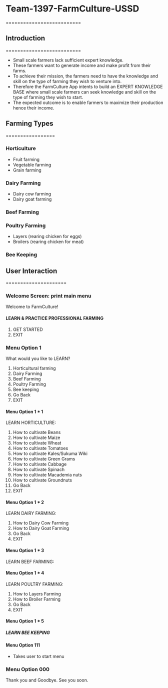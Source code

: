 # Team-1397-FarmCulture-USSD
==========================


## Introduction
==========================
- Small scale farmers lack sufficient expert knowledge.
- These farmers want to generate income and make profit from their farms.
- To achieve their mission, the farmers need to have the knowledge and skill on the type of farming they wish to venture into. 
- Therefore the FarmCulture App intents to build an EXPERT KNOWLEDGE BASE where small scale farmers can seek knowledge and skill on the type of farming they wish to start. 
- The expected outcome is to enable farmers to maximize their production hence their income.


## Farming Types
=================
### Horticulture
- Fruit farming
- Vegetable farming
- Grain farming

### Dairy Farming
- Dairy cow farming
- Dairy goat farming

### Beef Farming

### Poultry Farming
- Layers (rearing chicken for eggs)
- Broilers (rearing chicken for meat)

### Bee Keeping


## User Interaction
=====================
### Welcome Screen: print main menu
Welcome to FarmCulture!
#### LEARN & PRACTICE PROFESSIONAL FARMING
1. GET STARTED
000. EXIT

### Menu Option 1
What would you like to LEARN?
1. Horticultural farming
2. Dairy Farming
3. Beef Farming
4. Poultry Farming
5. Bee keeping
111. Go Back 
000. EXIT 

#### Menu Option 1 * 1

LEARN HORTICULTURE:
1. How to cultivate Beans
2. How to cultivate Maize
3. How to cultivate Wheat
4. How to cultivate Tomatoes
5. How to cultivate Kales/Sukuma Wiki
6. How to cultivate Green Grams
7. How to cultivate Cabbage
8. How to cultivate Spinach
9. How to cultivate Macademia nuts
10. How to cultivate Groundnuts
111. Go Back
000. EXIT


#### Menu Option 1 * 2

LEARN DAIRY FARMING:
1. How to Dairy Cow Farming
2. How to Dairy Goat Farming
111. Go Back
000. EXIT


#### Menu Option 1 * 3

 LEARN BEEF FARMING:


#### Menu Option 1 * 4

LEARN POULTRY FARMING:
1. How to Layers Farming 
2. How to Broiler Farming 
111. Go Back
000. EXIT


#### Menu Option 1 * 5

##### LEARN BEE KEEPING


#### Menu Option 111
- Takes user to start menu


### Menu Option 000
 Thank you and Goodbye. See you soon.	
